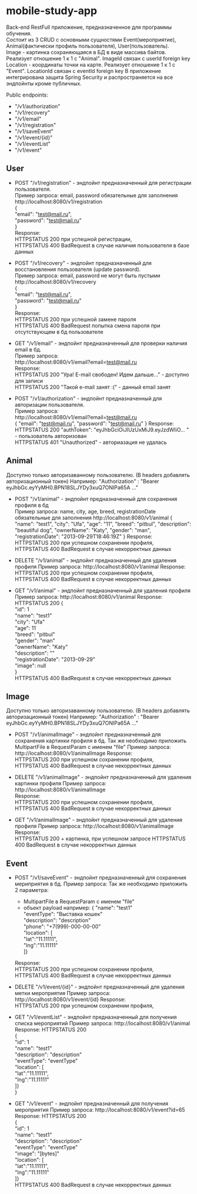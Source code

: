 # mobile-study-app
Back-end RestFull приложение, предназначенное для программы обучения.  
Состоит из 3 CRUD с основными сущностями Event(мероприятие), Animal(фактически профиль пользователя),
User(пользователь).  
Image - картинка сохраняющаяся в БД в виде массива байтов. Реализует отношение 1 к 1 с "Animal".
ImageId связан с userId foreign key
Location - координаты точки на карте. Реализует отношение 1 к 1 с "Event". LocationId связан с eventId foreign key
В приложение интегрирована защита Spring Security и распространяется на все эндпойнты кроме публичных.

Public endpoints:
- "/v1/authorization"
- "/v1/recovery"
- "/v1/email"
- "/v1/registration"
- "/v1/saveEvent"
- "/v1/event/{id}"
- "/v1/eventList"
- "/v1/event"

## User
- POST "/v1/registration" - эндпойнт предназначенный для регистрации пользователя.  
  Пример запроса:
  email, password обязательные для заполнения
  http://localhost:8080/v1/registration  
  {  
  "email": "test@mail.ru",  
  "password": "test@mail.ru"  
  }  
  Response:  
  HTTPSTATUS 200 при успешной регистрации,  
  HTTPSTATUS 400 BadRequest в случае наличия пользователя в базе данных

- POST "/v1/recovery" - эндпойнт предназначенный для восстановления пользователя (update password).  
  Пример запроса:
  email, password не могут быть пустыми
  http://localhost:8080/v1/recovery  
  {  
  "email": "test@mail.ru",  
  "password": "test@mail.ru"  
  }  
  Response:  
  HTTPSTATUS 200 при успешной замене пароля  
  HTTPSTATUS 400 BadRequest попытка смена пароля при отсутствующем в бд пользователе

- GET "/v1/email" - эндпойнт предназначенный для проверки наличия email в бд.  
  Пример запроса:  
  http://localhost:8080/v1/email?email=test@mail.ru  
  Response:  
  HTTPSTATUS 200 "Ура! E-mail свободен! Идем дальше..." - доступно для записи  
  HTTPSTATUS 200 "Такой e-mail занят :("  - данный email занят

- POST "/v1/authorization" - эндпойнт предназначенный для авторизации пользователя.   
  Пример запроса:  
  http://localhost:8080/v1/email?email=test@mail.ru  
  {
  "email": "test@mail.ru",
  "password": "test@mail.ru"
  }
  Response:  
  HTTPSTATUS 200  "authToken": "eyJhbGciOiJIUzUxMiJ9.eyJzdWIiO... " - пользователь авторизован  
  HTTPSTATUS 401 "Unauthorized" - авториазация не удалась

## Animal
Доступно только авторизаванному пользователю. (В headers добавлять авторизационный токен)
Например: "Authorization" : "Bearer eyJhbGc.eyYyMH0.BPN18SLJYDy3xuQ7ONIPa65A ..."

- POST "/v1/animal" - эндпойнт предназначенный для сохранения профиля в бд  
  Пример запроса:
  name, city, age, breed, registrationDate обязательные для заполнения
  http://localhost:8080/v1/animal
  {
  "name": "test1",
  "city": "Ufa",
  "age": "11",
  "breed": "pitbul",
  "description": "beautiful dog",
  "ownerName": "Katy",
  "gender": "man",
  "registrationDate": "2013-09-29T18:46:19Z"
  }
  Response:   
  HTTPSTATUS 200 при успешном сохранении профиля,  
  HTTPSTATUS 400 BadRequest в случае некорректных данных

- DELETE "/v1/animal" - эндпойнт предназначенный для удаления профиля
  Пример запроса:
  http://localhost:8080/v1/animal
  Response:   
  HTTPSTATUS 200 при успешном сохранении профиля,  
  HTTPSTATUS 400 BadRequest в случае некорректных данных

- GET "/v1/animal" - эндпойнт предназначенный для удаления профиля
  Пример запроса:
  http://localhost:8080/v1/animal
  Response:
  HTTPSTATUS 200 
  {  
  "id": 1   
  "name": "test1"    
  "city": "Ufa"  
  "age": 11  
  "breed": "pitbul"  
  "gender": "man"  
  "ownerName": "Katy"  
  "description": ""  
  "registrationDate": "2013-09-29"  
  "image": null  
  }  
  HTTPSTATUS 400 BadRequest в случае некорректных данных

## Image

Доступно только авторизаванному пользователю. (В headers добавлять авторизационный токен)
Например: "Authorization" : "Bearer eyJhbGc.eyYyMH0.BPN18SLJYDy3xuQ7ONIPa65A ..."

- POST "/v1/animalImage" - эндпойнт предназначенный для сохранения картинки профиля в бд. 
  Так же необходимо приложить MultipartFile в RequestParam с именем "file"
  Пример запроса:
  http://localhost:8080/v1/animalImage
  Response:   
  HTTPSTATUS 200 при успешном сохранении профиля,  
  HTTPSTATUS 400 BadRequest в случае некорректных данных

- DELETE "/v1/animalImage" - эндпойнт предназначенный для удаления картинки профиля
  Пример запроса:
  http://localhost:8080/v1/animalImage  
  Response:   
  HTTPSTATUS 200 при успешном сохранении профиля,  
  HTTPSTATUS 400 BadRequest в случае некорректных данных

- GET "/v1/animalImage" - эндпойнт предназначенный для удаления профиля
  Пример запроса:
  http://localhost:8080/v1/animalImage  
  Response:  
  HTTPSTATUS 200 + картинка, при успешном запросе
  HTTPSTATUS 400 BadRequest в случае некорректных данных
  
## Event 
- POST "/v1/saveEvent" - эндпойнт предназначенный для сохранения мериприятия в бд.
  Пример запроса:
  Так же необходимо приложить 2 параметра:   
  + MultipartFile в RequestParam с именем "file"
  + объект payload например:
    {
    "name": "test1"    
    "eventType": "Выставка кошек"  
    "description": "description"  
    "phone": "+7(999)-000-00-00"  
    "location": [  
    "lat":"11.11111",  
    "lng":"11.11111"  
    ]}  

  Response:   
  HTTPSTATUS 200 при успешном сохранении профиля,  
  HTTPSTATUS 400 BadRequest в случае некорректных данных

- DELETE "/v1/event/{id}" - эндпойнт предназначенный для удаления метки мероприятия
  Пример запроса:
  http://localhost:8080/v1/event/{id}
  Response:   
  HTTPSTATUS 200 при успешном сохранении профиля,

- GET "/v1/eventList" - эндпойнт предназначенный для получения списка мероприятий
  Пример запроса:
  http://localhost:8080/v1/animal  
  Response:
  HTTPSTATUS 200  
  {  
  "id": 1   
  "name": "test1"    
  "description": "description"  
  "eventType": "eventType"  
  "location": [  
  "lat":"11.11111",  
  "lng":"11.11111"  
  ]}   
  }

- GET "/v1/event" - эндпойнт предназначенный для получения мероприятия
  Пример запроса:
  http://localhost:8080/v1/event?id=65
  Response:
  HTTPSTATUS 200  
  {  
  "id": 1   
  "name": "test1"    
  "description": "description"  
  "eventType": "eventType"  
  "image": "[bytes]"   
  "location": [  
  "lat":"11.11111",  
  "lng":"11.11111"  
  ]}  
  HTTPSTATUS 400 BadRequest в случае некорректных данных